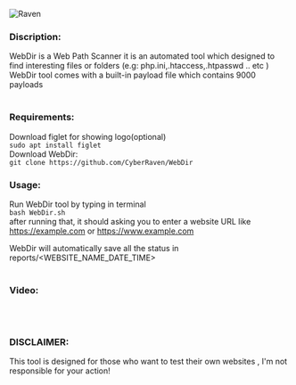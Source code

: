 ![Raven](https://user-images.githubusercontent.com/77549466/107131953-34108300-68ec-11eb-8bcf-3ab32f1ed741.jpg)

### **Discription:**<br/>
WebDir is a Web Path Scanner it is an automated tool which designed to find interesting files or folders (e.g: php.ini,.htaccess,.htpasswd .. etc )<br/>
WebDir tool comes with a built-in payload file which contains 9000 payloads <br/><br/>

### **Requirements:**<br/>
Download figlet for showing logo(optional)<br/>
`sudo apt install figlet`<br/>
Download WebDir:<br/>
`git clone https://github.com/CyberRaven/WebDir`<br/>

### **Usage:**<br/>
Run WebDir tool by typing in terminal<br/>
`bash WebDir.sh`<br/>
after running that, it should asking you to enter a website URL like https://example.com or https://www.example.com<br/>

WebDir will automatically save all the status in reports/<WEBSITE_NAME_DATE_TIME><br/><br/>

### **Video:**<br/>
[](https://www.youtube.com/watch?v=RyTO8f9FEqA)

<br/><br/>
### **DISCLAIMER:**<br/>
This tool is designed for those who want to test their own websites , I'm not responsible for your action!
